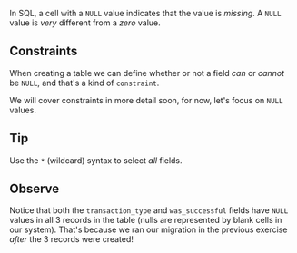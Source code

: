 In SQL, a cell with a `NULL` value indicates that the value is _missing_. A `NULL` value is _very_ different from a _zero_ value.

## Constraints

When creating a table we can define whether or not a field _can_ or _cannot_ be `NULL`, and that's a kind of `constraint`.

We will cover constraints in more detail soon, for now, let's focus on `NULL` values.

## Tip

Use the `*` (wildcard) syntax to select _all_ fields.

## Observe

Notice that both the `transaction_type` and `was_successful` fields have `NULL` values in all 3 records in the table (nulls are represented by blank cells in our system). That's because we ran our migration in the previous exercise _after_ the 3 records were created!